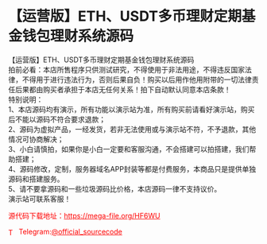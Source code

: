 # 【运营版】ETH、USDT多币理财定期基金钱包理财系统源码

【运营版】ETH、USDT多币理财定期基金钱包理财系统源码<br>拍前必看：本店所售程序只供测试研究，不得使用于非法用途，不得违反国家法律，不得用于进行违法行为，否则后果自负！购买以后用作他用附带的一切法律责任后果都由购买者承担于本店无任何关系！拍下自动默认同意本店条款！<br>特别说明：<br>1、本店源码均有演示，所有功能以演示站为准，所有购买前请看好演示站，购买后不能以源码不符合要求退款；<br>2、源码为虚拟产品，一经发货，若非无法使用或与演示站不符，不予退款，其他情况可协商解决；<br>3、小白请慎拍，如果你是小白一定要和客服沟通，不会搭建可以拍搭建，我们帮助搭建；<br>4、源码修改，定制，服务器域名APP封装等都是付费服务，本商品只是提供单独源码和搭建服务。<br>5、请不要拿源码和一些垃圾源码比价格，本店源码一律不支持议价。<br>演示站可联系客服！<br>


<p style="color: red;">源代码下载地址：<a href="https://mega-file.org/HF6WU" style="color: red;">https://mega-file.org/HF6WU</a></p><p style="color: red;"><img src="https://cdn-icons-png.flaticon.com/512/2111/2111646.png" alt="Telegram Icon" style="width: 16px; vertical-align: middle; margin-right: 5px;">Telegram:<a href="https://t.me/official_sourcecode" style="color: red;">@official_sourcecode</a></p>
